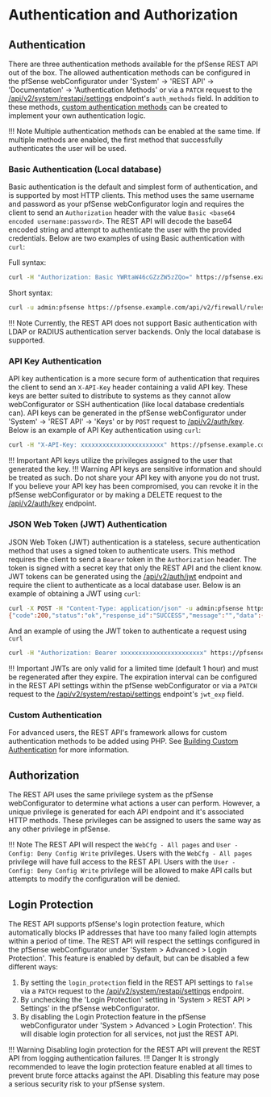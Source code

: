 # Authentication and Authorization

## Authentication

There are three authentication methods available for the pfSense REST API out of the box. The allowed authentication methods
can be configured in the pfSense webConfigurator under 'System' -> 'REST API' -> 'Documentation' -> 'Authentication Methods'
or via a `PATCH` request to the [/api/v2/system/restapi/settings](https://pfrest.org/api-docs/#/SYSTEM/patchSystemRESTAPISettingsEndpoint) 
endpoint's `auth_methods` field. In addition to these methods, [custom authentication methods](#custom-authentication) 
can be created to implement your own authentication logic.

!!! Note
    Multiple authentication methods can be enabled at the same time. If multiple methods are
    enabled, the first method that successfully authenticates the user will be used.

### Basic Authentication (Local database)

Basic authentication is the default and simplest form of authentication, and is supported by most HTTP clients. This
method uses the same username and password as your pfSense webConfigurator login and requires the client to send an
`Authorization` header with the value `Basic <base64 encoded username:password>`. The REST API will decode the base64
encoded string and attempt to authenticate the user with the provided credentials. Below are two examples of using
Basic authentication with `curl`:

Full syntax:

```bash
curl -H "Authorization: Basic YWRtaW46cGZzZW5zZQo=" https://pfsense.example.com/api/v2/firewall/rules
```

Short syntax:

```bash
curl -u admin:pfsense https://pfsense.example.com/api/v2/firewall/rules
```

!!! Note
    Currently, the REST API does not support Basic authentication with LDAP or RADIUS authentication server backends.
    Only the local database is supported.

### API Key Authentication

API key authentication is a more secure form of authentication that requires the client to send an `X-API-Key` header
containing a valid API key. These keys are better suited to distribute to systems as they cannot allow webConfigurator
or SSH authentication (like local database credentials can). API keys can be generated in the pfSense webConfigurator
under 'System' -> 'REST API' -> 'Keys' or by `POST` request to [/api/v2/auth/key](https://pfrest.org/api-docs/#/AUTH/postAuthKeyEndpoint). 
Below is an example of API Key authentication using `curl`:

```bash
curl -H "X-API-Key: xxxxxxxxxxxxxxxxxxxxxxx" https://pfsense.example.com/api/v2/firewall/rules
```

!!! Important
    API keys utilize the privileges assigned to the user that generated the key.
!!! Warning
    API keys are sensitive information and should be treated as such. Do not share your API key with anyone you do not
    trust. If you believe your API key has been compromised, you can revoke it in the pfSense webConfigurator or by
    making a DELETE request to the [/api/v2/auth/key](https://pfrest.org/api-docs/#/AUTH/deleteAuthKeyEndpoint) endpoint.

### JSON Web Token (JWT) Authentication

JSON Web Token (JWT) authentication is a stateless, secure authentication method that uses a signed token to authenticate
users. This method requires the client to send a `Bearer` token in the `Authorization` header. The token is signed with
a secret key that only the REST API and the client know. JWT tokens can be generated using the 
[/api/v2/auth/jwt](https://pfrest.org/api-docs/#/AUTH/postAuthJWTEndpoint) endpoint
and require the client to authenticate as a local database user. Below is an example of obtaining a JWT using
`curl`:

```bash
curl -X POST -H "Content-Type: application/json" -u admin:pfsense https://pfsense.example.com/api/v2/auth/jwt
{"code":200,"status":"ok","response_id":"SUCCESS","message":"","data":{"token":"xxxxxxxxxxxxxxxxxxx"}}
```

And an example of using the JWT token to authenticate a request using `curl`

```bash
curl -H "Authorization: Bearer xxxxxxxxxxxxxxxxxxxxxxx" https://pfsense.example.com/api/v2/firewall/rules
```

!!! Important
    JWTs are only valid for a limited time (default 1 hour) and must be regenerated after they expire. The expiration
    interval can be configured in the REST API settings within the pfSense webConfigurator or via a `PATCH` request to
    the [/api/v2/system/restapi/settings](https://pfrest.org/api-docs/#/SYSTEM/patchSystemRESTAPISettingsEndpoint)
    endpoint's `jwt_exp` field.

### Custom Authentication

For advanced users, the REST API's framework allows for custom authentication methods to be added using PHP. See
[Building Custom Authentication](BUILDING_CUSTOM_AUTH_CLASSES.md) for more information.

## Authorization

The REST API uses the same privilege system as the pfSense webConfigurator to determine what actions a user can perform.
However, a unique privilege is generated for each API endpoint and it's associated HTTP methods. These privileges can
be assigned to users the same way as any other privilege in pfSense.

!!! Note
    The REST API will respect the `WebCfg - All pages` and `User - Config: Deny Config Write` privileges. Users with
    the `WebCfg - All pages` privilege will have full access to the REST API. Users with the `User - Config: Deny
    Config Write` privilege will be allowed to make API calls but attempts to modify the configuration will be denied.

## Login Protection

The REST API supports pfSense's login protection feature, which automatically blocks IP addresses that have too many
failed login attempts within a period of time. The REST API will respect the settings configured in the pfSense 
webConfigurator under 'System > Advanced > Login Protection'. This feature is enabled by default, but can be disabled a few different ways:

1. By setting the `login_protection` field in the REST API settings to `false` via a `PATCH` request to the
   [/api/v2/system/restapi/settings](https://pfrest.org/api-docs/#/SYSTEM/patchSystemRESTAPISettingsEndpoint) endpoint.
2. By unchecking the 'Login Protection' setting in 'System > REST API > Settings' in the pfSense webConfigurator.
3. By disabling the Login Protection feature in the pfSense webConfigurator under 'System > Advanced > Login Protection'. This will disable login protection for all services, not just the REST API.

!!! Warning
    Disabling login protection for the REST API will prevent the REST API from logging authentication failures.
!!! Danger
    It is strongly recommended to leave the login protection feature enabled at all times to prevent brute force attacks 
    against the API. Disabling this feature may pose a serious security risk to your pfSense system.